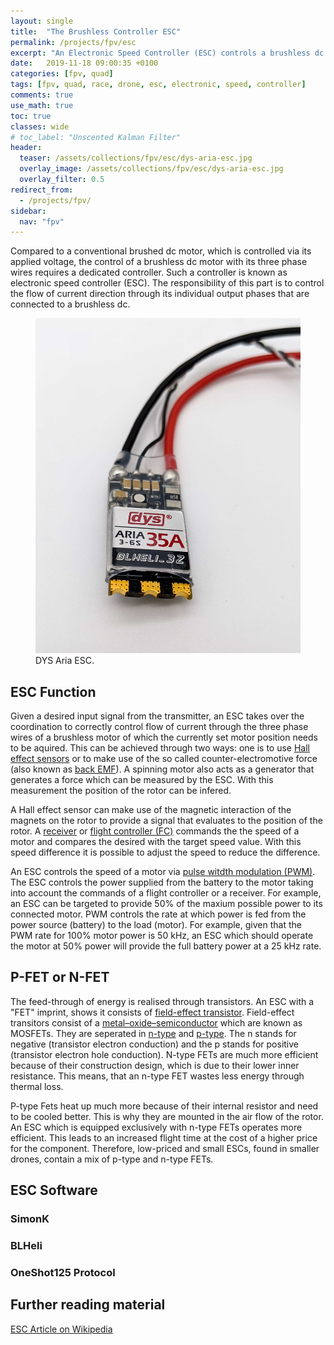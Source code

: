 ```yaml
---
layout: single
title:  "The Brushless Controller ESC"
permalink: /projects/fpv/esc
excerpt: "An Electronic Speed Controller (ESC) controls a brushless dc motor with input from the Flight Controller."
date:   2019-11-18 09:00:35 +0100
categories: [fpv, quad]
tags: [fpv, quad, race, drone, esc, electronic, speed, controller]
comments: true
use_math: true
toc: true
classes: wide
# toc_label: "Unscented Kalman Filter"
header:
  teaser: /assets/collections/fpv/esc/dys-aria-esc.jpg
  overlay_image: /assets/collections/fpv/esc/dys-aria-esc.jpg
  overlay_filter: 0.5
redirect_from:
  - /projects/fpv/
sidebar:
  nav: "fpv"
---
```


Compared to a conventional brushed dc motor, which is controlled via its applied voltage, the control of 
a brushless dc motor with its three phase wires requires a dedicated controller. Such a controller is known as
electronic speed controller (ESC). The responsibility of this part is to control the flow of current direction through its
individual output phases that are connected to a brushless dc.

<figure >
    <a href="/assets/collections/fpv/esc/dys-aria-esc.jpg"><img src="/assets/collections/fpv/esc/dys-aria-esc.jpg"></a>
    <figcaption>DYS Aria ESC.</figcaption>
</figure>

## ESC Function

Given a desired input signal from the transmitter, an ESC takes over the coordination to correctly control flow of current through the three phase wires of a brushless motor of which the currently set motor position needs to be aquired. 
This can be achieved through two ways: one is to use [Hall effect sensors](https://en.wikipedia.org/wiki/Hall_effect_sensor) or to make use of the so called counter-electromotive force (also known as [back EMF](https://en.wikipedia.org/w/index.php?title=Back_EMF)). A spinning motor also acts as a generator that generates a force which can be measured by the ESC.
With this measurement the position of the rotor can be infered. 

A Hall effect sensor can make use of the magnetic interaction of the magnets on the rotor to provide a signal
that evaluates to the position of the rotor. A [receiver](/projects/fpv/glossar/#receiver) or [flight controller (FC)](/projects/fpv/glossar/#fc) commands the the speed of a motor and compares the desired with the target 
speed value. With this speed difference it is possible to adjust the speed to reduce the difference. 

An ESC controls the speed of a motor via [pulse witdth modulation (PWM)](https://en.wikipedia.org/wiki/Pulse-width_modulation). 
The ESC controls the power supplied from the battery to the motor taking into account the commands of a flight controller or a receiver. For example, an ESC can be targeted to provide 50% of the maxium possible power to its connected motor.
PWM controls the rate at which power is fed from the power source (battery) to the load (motor). 
For example, given that the PWM rate for 100% motor power is 50 kHz, an ESC which should operate the motor at 50% power
will provide the full battery power at a 25 kHz rate.


## P-FET or N-FET

The feed-through of energy is realised through transistors. 
An ESC with a "FET" imprint, shows it consists of [field-effect transistor](https://en.wikipedia.org/wiki/Field-effect_transistor). Field-effect transitors consist of a [metal–oxide–semiconductor](https://en.wikipedia.org/wiki/MOSFET)
which are known as MOSFETs. They are seperated in [n-type](https://en.wikipedia.org/wiki/NMOS_logic) and [p-type](https://en.wikipedia.org/wiki/PMOS_logic). The n stands for negative (transistor electron conduction) and the p stands for positive (transistor electron hole conduction). N-type FETs are much more efficient because of their construction design, 
which is due to their lower inner resistance. This means, that an n-type FET wastes less energy through thermal loss.

P-type Fets heat up much more because of their internal resistor and need to be cooled better.
This is why they are mounted in the air flow of the rotor. An ESC which is equipped exclusively with n-type FETs
operates more efficient. This leads to an increased flight time at the cost of a higher price for the component. 
Therefore, low-priced and small ESCs, found in smaller drones, contain a mix of p-type and n-type FETs. 

## ESC Software

### SimonK

### BLHeli

### OneShot125 Protocol





## Further reading material

[ESC Article on Wikipedia](https://en.wikipedia.org/wiki/Electronic_speed_control)
